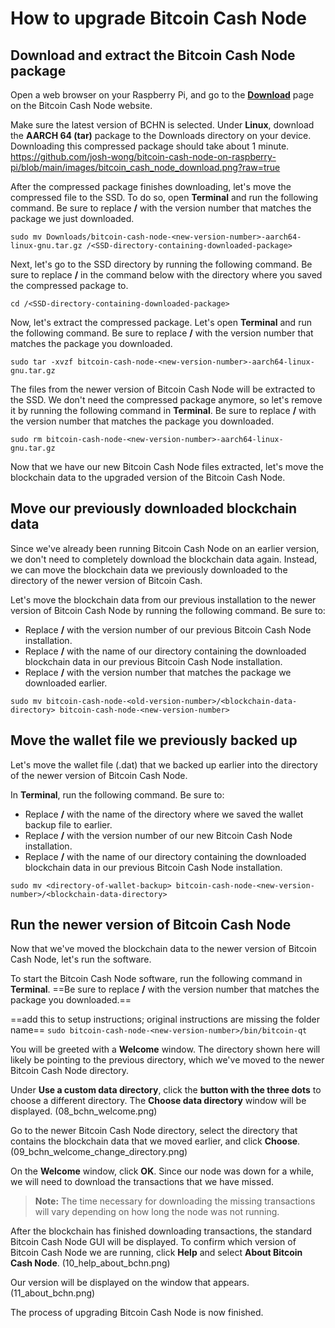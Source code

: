 # How to upgrade Bitcoin Cash Node

## Download and extract the Bitcoin Cash Node package

Open a web browser on your Raspberry Pi, and go to the **[Download](https://bitcoincashnode.org/en/download.html)** page on the Bitcoin Cash Node website.

Make sure the latest version of BCHN is selected. Under **Linux**, download the **AARCH 64 (tar)** package to the Downloads directory on your device. Downloading this compressed package should take about 1 minute.
https://github.com/josh-wong/bitcoin-cash-node-on-raspberry-pi/blob/main/images/bitcoin_cash_node_download.png?raw=true

After the compressed package finishes downloading, let's move the compressed file to the SSD. To do so, open **Terminal** and run the following command. Be sure to replace **/<new-version-number/>** with the version number that matches the package we just downloaded.

`sudo mv Downloads/bitcoin-cash-node-<new-version-number>-aarch64-linux-gnu.tar.gz /<SSD-directory-containing-downloaded-package>` 

Next, let's go to the SSD directory by running the following command. Be sure to replace **/<SSD-directory-containing-downloaded-package/>** in the command below with the directory where you saved the compressed package to.

 `cd /<SSD-directory-containing-downloaded-package>`

Now, let's extract the compressed package. Let's open **Terminal** and run the following command. Be sure to replace **/<new-version-number/>** with the version number that matches the package you downloaded.

`sudo tar -xvzf bitcoin-cash-node-<new-version-number>-aarch64-linux-gnu.tar.gz`

The files from the newer version of Bitcoin Cash Node will be extracted to the SSD. We don't need the compressed package anymore, so let's remove it by running the following command in **Terminal**. Be sure to replace **/<new-version-number/>** with the version number that matches the package you downloaded.

`sudo rm bitcoin-cash-node-<new-version-number>-aarch64-linux-gnu.tar.gz`

Now that we have our new Bitcoin Cash Node files extracted, let's move the blockchain data to the upgraded version of the Bitcoin Cash Node.

## Move our previously downloaded blockchain data

Since we've already been running Bitcoin Cash Node on an earlier version, we don't need to completely download the blockchain data again. Instead, we can move the blockchain data we previously downloaded to the directory of the newer version of Bitcoin Cash.

Let's move the blockchain data from our previous installation to the newer version of Bitcoin Cash Node by running the following command. Be sure to:
- Replace **/<old-version-number/>** with the version number of our previous Bitcoin Cash Node installation.
- Replace **/<blockchain-data-directory/>** with the name of our directory containing the downloaded blockchain data in our previous Bitcoin Cash Node installation.
- Replace **/<new-version-number/>** with the version number that matches the package we downloaded earlier.

`sudo mv bitcoin-cash-node-<old-version-number>/<blockchain-data-directory> bitcoin-cash-node-<new-version-number>` 

## Move the wallet file we previously backed up

Let's move the wallet file (.dat) that we backed up earlier into the directory of the newer version of Bitcoin Cash Node.

In **Terminal**, run the following command. Be sure to:
- Replace **/<directory-of-wallet-backup/>** with the name of the directory where we saved the wallet backup file to earlier.
- Replace **/<new-version-number/>** with the version number of our new Bitcoin Cash Node installation.
- Replace **/<blockchain-data-directory/>** with the name of our directory containing the downloaded blockchain data in our previous Bitcoin Cash Node installation.

`sudo mv <directory-of-wallet-backup> bitcoin-cash-node-<new-version-number>/<blockchain-data-directory>`

## Run the newer version of Bitcoin Cash Node

Now that we've moved the blockchain data to the newer version of Bitcoin Cash Node, let's run the software. 

To start the Bitcoin Cash Node software, run the following command in **Terminal**. ==Be sure to replace **/<new-version-number/>** with the version number that matches the package you downloaded.==

==add this to setup instructions; original instructions are missing the folder name==
`sudo bitcoin-cash-node-<new-version-number>/bin/bitcoin-qt`

You will be greeted with a **Welcome** window. The directory shown here will likely be pointing to the previous directory, which we've moved to the newer Bitcoin Cash Node directory.

Under **Use a custom data directory**, click the **button with the three dots** to choose a different directory. The **Choose data directory** window will be displayed. (08_bchn_welcome.png) 

Go to the newer Bitcoin Cash Node directory, select the directory that contains the blockchain data that we moved earlier, and click **Choose**. (09_bchn_welcome_change_directory.png)

On the **Welcome** window, click **OK**. Since our node was down for a while, we will need to download the transactions that we have missed.

> **Note:** The time necessary for downloading the missing transactions will vary depending on how long the node was not running.

After the blockchain has finished downloading transactions, the standard Bitcoin Cash Node GUI will be displayed. To confirm which version of Bitcoin Cash Node we are running, click **Help** and select **About Bitcoin Cash Node**. (10_help_about_bchn.png)

Our version will be displayed on the window that appears. (11_about_bchn.png)

The process of upgrading Bitcoin Cash Node is now finished.